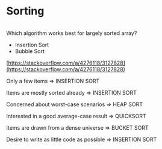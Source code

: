 # Sorting

<figure><img src="../../.gitbook/assets/image (3).png" alt=""><figcaption></figcaption></figure>

Which algorithm works best for largely sorted array?

* Insertion Sort
* Bubble Sort

[https://stackoverflow.com/a/4276118/3127828](https://stackoverflow.com/a/4276118/3127828)

Only a few items => INSERTION SORT

Items are mostly sorted already => INSERTION SORT

Concerned about worst-case scenarios => HEAP SORT

Interested in a good average-case result => QUICKSORT

Items are drawn from a dense universe => BUCKET SORT

Desire to write as little code as possible => INSERTION SORT
